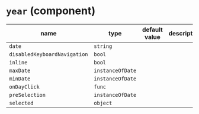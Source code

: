 `year` (component)
==================


| name  | type  | default value  | description  |
|---|---|---|---|
|`date`|`string`|||
|`disabledKeyboardNavigation`|`bool`|||
|`inline`|`bool`|||
|`maxDate`|`instanceOfDate`|||
|`minDate`|`instanceOfDate`|||
|`onDayClick`|`func`|||
|`preSelection`|`instanceOfDate`|||
|`selected`|`object`|||